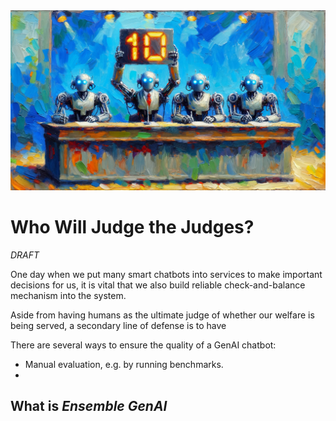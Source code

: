 <banner class="page-header" role="banner">
  <img src="../assets/images/judges.webp" alt="Banner Image" style="">
</banner>

# Who Will Judge the Judges?

*DRAFT*

One day when we put many smart chatbots into services to make important decisions for us, it is vital that we also build reliable check-and-balance mechanism into the system.

Aside from having humans as the ultimate judge of whether our welfare is being served, a secondary line of defense is to have

There are several ways to ensure the quality of a GenAI chatbot:

- Manual evaluation, e.g. by running benchmarks.
-  

## What is *Ensemble GenAI*


<!-- <banner class="page-header" role="banner">
  <img src="../assets/images/q3.webp" alt="Banner Image">
</banner> -->
